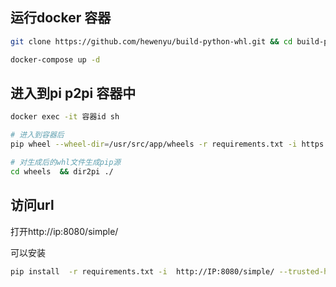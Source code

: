 ## 运行docker 容器

```bash
git clone https://github.com/hewenyu/build-python-whl.git && cd build-python-whl

docker-compose up -d
```

## 进入到pi p2pi 容器中

```bash
docker exec -it 容器id sh

# 进入到容器后
pip wheel --wheel-dir=/usr/src/app/wheels -r requirements.txt -i https://pypi.douban.com/simple

# 对生成后的whl文件生成pip源
cd wheels  && dir2pi ./

```



## 访问url

打开http://ip:8080/simple/

可以安装

```bash
pip install  -r requirements.txt -i  http://IP:8080/simple/ --trusted-host IP
```



